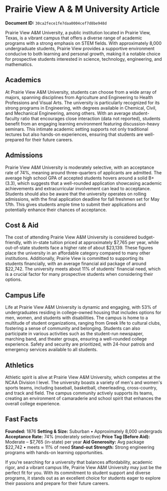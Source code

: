 # Prairie View A & M University Article

**Document ID:** `30ca2fece1fe7daa0004cef7d8be948d`

Prairie View A&M University, a public institution located in Prairie View, Texas, is a vibrant campus that offers a diverse range of academic programs with a strong emphasis on STEM fields. With approximately 8,000 undergraduate students, Prairie View provides a supportive environment conducive to both learning and personal growth, making it a notable choice for prospective students interested in science, technology, engineering, and mathematics.

## Academics
At Prairie View A&M University, students can choose from a wide array of majors, spanning disciplines from Agriculture and Engineering to Health Professions and Visual Arts. The university is particularly recognized for its strong programs in Engineering, with degrees available in Chemical, Civil, and Mechanical Engineering, among others. With an average student-faculty ratio that encourages close interaction (data not reported), students benefit from an engaging learning environment featuring discussion-heavy seminars. This intimate academic setting supports not only traditional lectures but also hands-on experiences, ensuring that students are well-prepared for their future careers.

## Admissions
Prairie View A&M University is moderately selective, with an acceptance rate of 74%, meaning around three-quarters of applicants are admitted. The average high school GPA of accepted students hovers around a solid B+ (3.3), which suggests that a well-rounded application showcasing academic achievements and extracurricular involvement can lead to acceptance. Students should also be aware that the university operates on rolling admissions, with the final application deadline for fall freshmen set for May 17th. This gives students ample time to submit their applications and potentially enhance their chances of acceptance.

## Cost & Aid
The cost of attending Prairie View A&M University is considered budget-friendly, with in-state tuition priced at approximately $7,765 per year, while out-of-state students face a higher rate of about $23,139. These figures place the university in an affordable category compared to many other institutions. Additionally, Prairie View is committed to supporting its students financially, with an average financial aid package of around $22,742. The university meets about 11% of students' financial need, which is a crucial factor for many prospective students when considering their options.

## Campus Life
Life at Prairie View A&M University is dynamic and engaging, with 53% of undergraduates residing in college-owned housing that includes options for men, women, and students with disabilities. The campus is home to a multitude of student organizations, ranging from Greek life to cultural clubs, fostering a sense of community and belonging. Students can also participate in various activities such as the student-run newspaper, marching band, and theater groups, ensuring a well-rounded college experience. Safety and security are prioritized, with 24-hour patrols and emergency services available to all students.

## Athletics
Athletic spirit is alive at Prairie View A&M University, which competes at the NCAA Division I level. The university boasts a variety of men's and women's sports teams, including baseball, basketball, cheerleading, cross-country, and track and field. The campus community actively supports its teams, creating an environment of camaraderie and school spirit that enhances the overall college experience.

## Fast Facts
**Founded:** 1876
**Setting & Size:** Suburban • Approximately 8,000 undergrads
**Acceptance Rate:** 74% (moderately selective)
**Price Tag (Before Aid):** Moderate – $7,765 (in-state) per year
**Aid Generosity:** Avg package $22,742 • meets ≈ 11% of need
**Stand-out Strength:** Strong engineering programs with hands-on learning opportunities.

If you’re searching for a university that balances affordability, academic rigor, and a vibrant campus life, Prairie View A&M University may just be the perfect fit for you. With its commitment to student support and diverse programs, it stands out as an excellent choice for students eager to explore their passions and prepare for their future careers.
